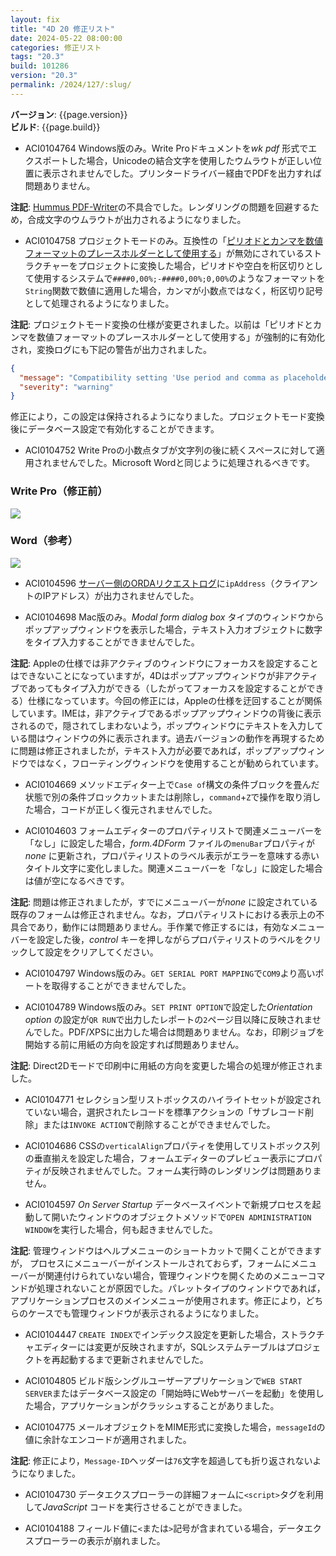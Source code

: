 ```yaml
---
layout: fix
title: "4D 20 修正リスト"
date: 2024-05-22 08:00:00
categories: 修正リスト
tags: "20.3"
build: 101286
version: "20.3"
permalink: /2024/127/:slug/
---
```


**バージョン**: {{page.version}}  
**ビルド**: {{page.build}} 

* ACI0104764 Windows版のみ。Write Proドキュメントを*wk pdf* 形式でエクスポートした場合，Unicodeの結合文字を使用したウムラウトが正しい位置に表示されませんでした。プリンタードライバー経由でPDFを出力すれば問題ありません。

**注記**: [Hummus PDF-Writer](https://github.com/galkahana/PDF-Writer/issues/251)の不具合でした。レンダリングの問題を回避するため，合成文字のウムラウトが出力されるようになりました。

* ACI0104758 プロジェクトモードのみ。互換性の「[ピリオドとカンマを数値フォーマットのプレースホルダーとして使用する](https://doc.4d.com/4Dv20/4D/20.2/Compatibility-page.300-6750362.ja.html)」が無効にされているストラクチャーをプロジェクトに変換した場合，ピリオドや空白を桁区切りとして使用するシステムで`####0,00%;-####0,00%;0,00%`のようなフォーマットを`String`関数で数値に適用した場合，カンマが小数点ではなく，桁区切り記号として処理されるようになりました。

**注記**: プロジェクトモード変換の仕様が変更されました。以前は「ピリオドとカンマを数値フォーマットのプレースホルダーとして使用する」が強制的に有効化され，変換ログにも下記の警告が出力されました。

```json
{
  "message": "Compatibility setting 'Use period and comma as placeholders in numeric formats' switched on.",
  "severity": "warning"
}
```

修正により，この設定は保持されるようになりました。プロジェクトモード変換後にデータベース設定で有効化することができます。

* ACI0104752 Write Proの小数点タブが文字列の後に続くスペースに対して適用されませんでした。Microsoft Wordと同じように処理されるべきです。
 
### Write Pro（修正前）
![](https://github.com/4D-JP/4D-jp.github.io/assets/10509075/8b231b0e-865b-45b3-838d-150bb77cc959)

### Word（参考）
![](https://github.com/4D-JP/4D-jp.github.io/assets/10509075/8a57fcba-f1c6-4277-a2bc-afb77f219d17)

* ACI0104596 [サーバー側のORDAリクエストログ](https://developer.4d.com/docs/ja/Debugging/debugLogFiles/#サーバー側)に`ipAddress`（クライアントのIPアドレス）が出力されませんでした。

* ACI0104698 Mac版のみ。*Modal form dialog box* タイプのウィンドウからポップアップウィンドウを表示した場合，テキスト入力オブジェクトに数字をタイプ入力することができませんでした。

**注記**: Appleの仕様では非アクティブのウィンドウにフォーカスを設定することはできないことになっていますが，4Dはポップアップウィンドウが非アクティブであってもタイプ入力ができる（したがってフォーカスを設定することができる）仕様になっています。今回の修正には，Appleの仕様を迂回することが関係しています。IMEは，非アクティブであるポップアップウィンドウの背後に表示されるので，隠されてしまわないよう，ポップウィンドウにテキストを入力している間はウィンドウの外に表示されます。過去バージョンの動作を再現するために問題は修正されましたが，テキスト入力が必要であれば，ポップアップウィンドウではなく，フローティングウィンドウを使用することが勧められています。

* ACI0104669 メソッドエディター上で`Case of`構文の条件ブロックを畳んだ状態で別の条件ブロックカットまたは削除し，`command`+`Z`で操作を取り消した場合，コードが正しく復元されませんでした。

* ACI0104603 フォームエディターのプロパティリストで関連メニューバーを「なし」に設定した場合，*form.4DForm* ファイルの`menuBar`プロパティが*none* に更新され，プロパティリストのラベル表示がエラーを意味する赤いタイトル文字に変化しました。関連メニューバーを「なし」に設定した場合は値が空になるべきです。

**注記**: 問題は修正されましたが，すでにメニューバーが*none* に設定されている既存のフォームは修正されません。なお，プロパティリストにおける表示上の不具合であり，動作には問題ありません。手作業で修正するには，有効なメニューバーを設定した後，*control* キーを押しながらプロパティリストのラベルをクリックして設定をクリアしてください。

* ACI0104797 Windows版のみ。`GET SERIAL PORT MAPPING`で`COM9`より高いポートを取得することができませんでした。

* ACI0104789 Windows版のみ。`SET PRINT OPTION`で設定した*Orientation option* の設定が`QR RUN`で出力したレポートの`2`ページ目以降に反映されませんでした。PDF/XPSに出力した場合は問題ありません。なお，印刷ジョブを開始する前に用紙の方向を設定すれば問題ありません。

**注記**: Direct2Dモードで印刷中に用紙の方向を変更した場合の処理が修正されました。

* ACI0104771 セレクション型リストボックスのハイライトセットが設定されていない場合，選択されたレコードを標準アクションの「サブレコード削除」または`INVOKE ACTION`で削除することができませんでした。

* ACI0104686 CSSの`verticalAlign`プロパティを使用してリストボックス列の垂直揃えを設定した場合，フォームエディターのプレビュー表示にプロパティが反映されませんでした。フォーム実行時のレンダリングは問題ありません。

* ACI0104597 *On Server Startup* データベースイベントで新規プロセスを起動して開いたウィンドウのオブジェクトメソッドで`OPEN ADMINISTRATION WINDOW`を実行した場合，何も起きませんでした。

**注記**: 管理ウィンドウはヘルプメニューのショートカットで開くことができますが， プロセスにメニューバーがインストールされておらず，フォームにメニューバーが関連付けられていない場合，管理ウィンドウを開くためのメニューコマンドが処理されないことが原因でした。パレットタイプのウィンドウであれば，アプリケーションプロセスのメインメニューが使用されます。修正により，どちらのケースでも管理ウィンドウが表示されるようになりました。

* ACI0104447 `CREATE INDEX`でインデックス設定を更新した場合，ストラクチャエディターには変更が反映されますが，SQLシステムテーブルはプロジェクトを再起動するまで更新されませんでした。

* ACI0104805 ビルド版シングルユーザーアプリケーションで`WEB START SERVER`またはデータベース設定の「開始時にWebサーバーを起動」を使用した場合，アプリケーションがクラッシュすることがありました。

* ACI0104775 メールオブジェクトをMIME形式に変換した場合，`messageId`の値に余計なエンコードが適用されました。

**注記**: 修正により，`Message-ID`ヘッダーは`76`文字を超過しても折り返されないようになりました。

* ACI0104730 データエクスプローラーの詳細フォームに`<script>`タグを利用して*JavaScript* コードを実行させることができました。

* ACI0104188 フィールド値に`<`または`>`記号が含まれている場合，データエクスプローラーの表示が崩れました。